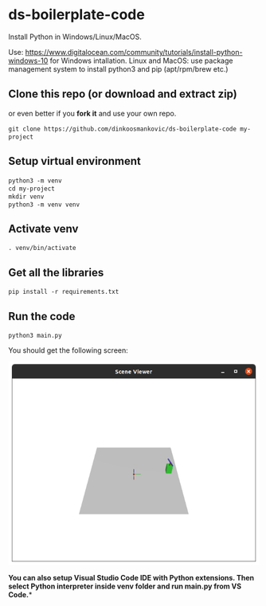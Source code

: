 # ds-boilerplate-code

Install Python in Windows/Linux/MacOS.

Use: https://www.digitalocean.com/community/tutorials/install-python-windows-10 for Windows intallation.
Linux and MacOS: use package management system to install python3 and pip (apt/rpm/brew etc.)

## Clone this repo (or download and extract zip)

or even better if you **fork it** and use your own repo.
```
git clone https://github.com/dinkoosmankovic/ds-boilerplate-code my-project
```
## Setup virtual environment
```
python3 -m venv
cd my-project
mkdir venv
python3 -m venv venv
```

## Activate venv
```
. venv/bin/activate
```

## Get all the libraries
```
pip install -r requirements.txt
```

## Run the code
```
python3 main.py
```
You should get the following screen:

![App Window](/img/screenshot.png)

**You can also setup Visual Studio Code IDE with Python extensions. Then select Python interpreter inside venv folder and run main.py from VS Code.***





